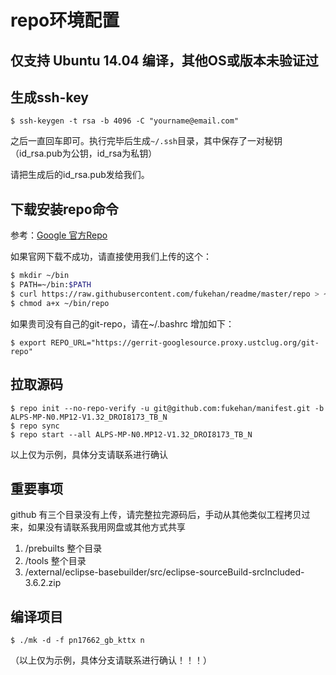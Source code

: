 # repo环境配置

## 仅支持 Ubuntu 14.04 编译，其他OS或版本未验证过

## 生成ssh-key

```
$ ssh-keygen -t rsa -b 4096 -C "yourname@email.com"
```

之后一直回车即可。执行完毕后生成`~/.ssh`目录，其中保存了一对秘钥（id_rsa.pub为公钥，id_rsa为私钥）

请把生成后的id_rsa.pub发给我们。

## 下载安装repo命令
参考：[Google 官方Repo](https://source.android.com/source/downloading)

如果官网下载不成功，请直接使用我们上传的这个：

```bash
$ mkdir ~/bin
$ PATH=~/bin:$PATH
$ curl https://raw.githubusercontent.com/fukehan/readme/master/repo > ~/bin/repo
$ chmod a+x ~/bin/repo
```

如果贵司没有自己的git-repo，请在~/.bashrc 增加如下：

```
$ export REPO_URL="https://gerrit-googlesource.proxy.ustclug.org/git-repo"
```

## 拉取源码

```
$ repo init --no-repo-verify -u git@github.com:fukehan/manifest.git -b ALPS-MP-N0.MP12-V1.32_DROI8173_TB_N
$ repo sync
$ repo start --all ALPS-MP-N0.MP12-V1.32_DROI8173_TB_N
```
以上仅为示例，具体分支请联系进行确认

## 重要事项

github 有三个目录没有上传，请完整拉完源码后，手动从其他类似工程拷贝过来，如果没有请联系我用网盘或其他方式共享

1. /prebuilts 整个目录
2. /tools 整个目录
3. /external/eclipse-basebuilder/src/eclipse-sourceBuild-srcIncluded-3.6.2.zip


## 编译项目

```
$ ./mk -d -f pn17662_gb_kttx n
```
（以上仅为示例，具体分支请联系进行确认！！！）


